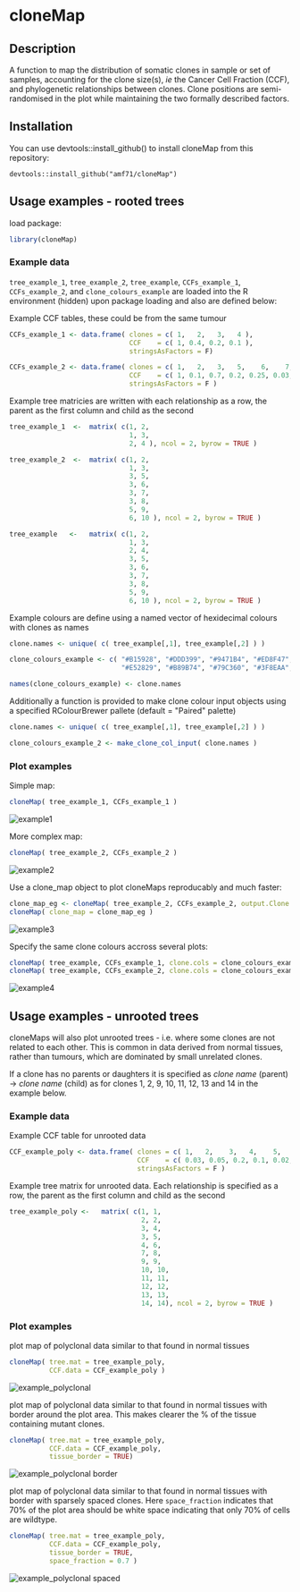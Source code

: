 
# cloneMap


## Description

A function to map the distribution of somatic clones in sample or set of samples, accounting for the clone size(s), *ie* the Cancer Cell Fraction (CCF), and phylogenetic relationships between clones. Clone positions are semi-randomised in the plot while maintaining the two formally described factors.  


## Installation

You can use devtools::install_github() to install cloneMap from this repository:

`devtools::install_github("amf71/cloneMap")`


## Usage examples - rooted trees

load package:

```R
library(cloneMap)
```

### Example data

`tree_example_1`, `tree_example_2`, `tree_example`, `CCFs_example_1`, `CCFs_example_2`, and `clone_colours_example` are loaded into the R environment (hidden) upon package loading and also are defined below:


Example CCF tables, these could be from the same tumour

```R
CCFs_example_1 <- data.frame( clones = c( 1,   2,   3,   4 ), 
                              CCF    = c( 1, 0.4, 0.2, 0.1 ), 
                              stringsAsFactors = F)

CCFs_example_2 <- data.frame( clones = c( 1,   2,   3,   5,    6,    7,    8,   9,   10 ), 
                              CCF    = c( 1, 0.1, 0.7, 0.2, 0.25, 0.03, 0.06, 0.1, 0.05 ), 
                              stringsAsFactors = F )
```

Example tree matricies are written with each relationship as a row, the parent as the first column and child as the second    


```R
tree_example_1  <-  matrix( c(1, 2,
                              1, 3,
                              2, 4 ), ncol = 2, byrow = TRUE )

tree_example_2  <-  matrix( c(1, 2,
                              1, 3,
                              3, 5,
                              3, 6,
                              3, 7,
                              3, 8,
                              5, 9, 
                              6, 10 ), ncol = 2, byrow = TRUE )

tree_example   <-   matrix( c(1, 2,
                              1, 3,
                              2, 4,
                              3, 5,
                              3, 6,
                              3, 7,
                              3, 8,
                              5, 9, 
                              6, 10 ), ncol = 2, byrow = TRUE )
``` 


Example colours are define using a named vector of hexidecimal colours with clones as names


```R
clone.names <- unique( c( tree_example[,1], tree_example[,2] ) )

clone_colours_example <- c( "#B15928", "#DDD399", "#9471B4", "#ED8F47", "#FDB762", 
                            "#E52829", "#B89B74", "#79C360", "#3F8EAA", "#A6CEE3" ) 

names(clone_colours_example) <- clone.names
```

Additionally a function is provided to make clone colour input objects using a specified RColourBrewer pallete (default = "Paired" palette)

```R
clone.names <- unique( c( tree_example[,1], tree_example[,2] ) )

clone_colours_example_2 <- make_clone_col_input( clone.names )
```

### Plot examples


Simple map:

```R
cloneMap( tree_example_1, CCFs_example_1 )
```

![example1](data-raw/example_outputs/example_1.png)

More complex map:

```R
cloneMap( tree_example_2, CCFs_example_2 )
```

![example2](data-raw/example_outputs/example_2.png)


Use a clone_map object to  plot cloneMaps reproducably and much faster:
 
```R
clone_map_eg <- cloneMap( tree_example_2, CCFs_example_2, output.Clone.map.obj = TRUE, plot.data = FALSE )
cloneMap( clone_map = clone_map_eg )
```

![example3](data-raw/example_outputs/example_3.png)


Specify the same clone colours accross several plots:
 
```R
cloneMap( tree_example, CCFs_example_1, clone.cols = clone_colours_example )
cloneMap( tree_example, CCFs_example_2, clone.cols = clone_colours_example )
```

![example4](data-raw/example_outputs/example_4.png)


## Usage examples - unrooted trees

cloneMaps will also plot unrooted trees - i.e. where some clones are not related to each other. This
is common in data derived from normal tissues, rather than tumours, which are dominated by small unrelated
clones. 

If a clone has no parents or daughters it is specified as *clone name* (parent) -> *clone name* (child)
as for clones 1, 2, 9, 10, 11, 12, 13 and 14 in the example below. 


### Example data

Example CCF table for unrooted data

```R
CCF_example_poly <- data.frame( clones = c( 1,   2,    3,   4,    5,    6,    7,    8,    9,   10,     11,   12,    13,   14 ), 
                                CCF    = c( 0.03, 0.05, 0.2, 0.1, 0.02, 0.05,  0.1,  0.05, 0.1, 0.05, 0.02, 0.02, 0.05, 0.03 ), 
                                stringsAsFactors = F )
```

Example tree matrix for unrooted data. Each relationship is specified as a row, the parent as the first column and child as the second    

```R
tree_example_poly <-   matrix( c(1, 1,
                                 2, 2,
                                 3, 4,
                                 3, 5,
                                 4, 6,
                                 7, 8,
                                 9, 9,
                                 10, 10,
                                 11, 11,
                                 12, 12,
                                 13, 13,
                                 14, 14), ncol = 2, byrow = TRUE )

``` 

### Plot examples


plot map of polyclonal data similar to that found in normal tissues

```R
cloneMap( tree.mat = tree_example_poly, 
          CCF.data = CCF_example_poly )
```
          
![example_polyclonal](data-raw/example_outputs/example_polyclonal.png)


plot map of polyclonal data similar to that found in normal tissues with border around
the plot area. This makes clearer the % of the tissue containing mutant clones. 

```R
cloneMap( tree.mat = tree_example_poly, 
          CCF.data = CCF_example_poly,
          tissue_border = TRUE)
```

![example_polyclonal border](data-raw/example_outputs/example_polyclonal_border.png)


plot map of polyclonal data similar to that found in normal tissues with border with sparsely 
spaced clones. Here `space_fraction` indicates that 70% of the plot area should be white space
indicating that only 70% of cells are wildtype. 

```R
cloneMap( tree.mat = tree_example_poly, 
          CCF.data = CCF_example_poly,
          tissue_border = TRUE,
          space_fraction = 0.7 )
```
       
![example_polyclonal spaced](data-raw/example_outputs/example_polyclonal_spaced.png)



